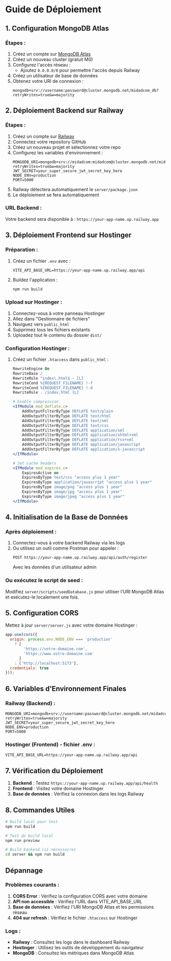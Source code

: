 # Guide de Déploiement

## 1. Configuration MongoDB Atlas

### Étapes :
1. Créez un compte sur [MongoDB Atlas](https://www.mongodb.com/atlas)
2. Créez un nouveau cluster (gratuit M0)
3. Configurez l'accès réseau :
   - Ajoutez `0.0.0.0/0` pour permettre l'accès depuis Railway
4. Créez un utilisateur de base de données
5. Obtenez votre URI de connexion :
   ```
   mongodb+srv://username:password@cluster.mongodb.net/midadcom_db?retryWrites=true&w=majority
   ```

## 2. Déploiement Backend sur Railway

### Étapes :
1. Créez un compte sur [Railway](https://railway.app)
2. Connectez votre repository GitHub
3. Créez un nouveau projet et sélectionnez votre repo
4. Configurez les variables d'environnement :
   ```
   MONGODB_URI=mongodb+srv://midadcom:midadcom@cluster.mongodb.net/midadcom_db?retryWrites=true&w=majority
   JWT_SECRET=your_super_secure_jwt_secret_key_here
   NODE_ENV=production
   PORT=5000
   ```
5. Railway détectera automatiquement le `server/package.json`
6. Le déploiement se fera automatiquement

### URL Backend :
Votre backend sera disponible à : `https://your-app-name.up.railway.app`

## 3. Déploiement Frontend sur Hostinger

### Préparation :
1. Créez un fichier `.env` avec :
   ```
   VITE_API_BASE_URL=https://your-app-name.up.railway.app/api
   ```

2. Buildez l'application :
   ```bash
   npm run build
   ```

### Upload sur Hostinger :
1. Connectez-vous à votre panneau Hostinger
2. Allez dans "Gestionnaire de fichiers"
3. Naviguez vers `public_html`
4. Supprimez tous les fichiers existants
5. Uploadez tout le contenu du dossier `dist/`

### Configuration Hostinger :
1. Créez un fichier `.htaccess` dans `public_html` :
   ```apache
   RewriteEngine On
   RewriteBase /
   RewriteRule ^index\.html$ - [L]
   RewriteCond %{REQUEST_FILENAME} !-f
   RewriteCond %{REQUEST_FILENAME} !-d
   RewriteRule . /index.html [L]
   
   # Enable compression
   <IfModule mod_deflate.c>
       AddOutputFilterByType DEFLATE text/plain
       AddOutputFilterByType DEFLATE text/html
       AddOutputFilterByType DEFLATE text/xml
       AddOutputFilterByType DEFLATE text/css
       AddOutputFilterByType DEFLATE application/xml
       AddOutputFilterByType DEFLATE application/xhtml+xml
       AddOutputFilterByType DEFLATE application/rss+xml
       AddOutputFilterByType DEFLATE application/javascript
       AddOutputFilterByType DEFLATE application/x-javascript
   </IfModule>
   
   # Set cache headers
   <IfModule mod_expires.c>
       ExpiresActive on
       ExpiresByType text/css "access plus 1 year"
       ExpiresByType application/javascript "access plus 1 year"
       ExpiresByType image/png "access plus 1 year"
       ExpiresByType image/jpg "access plus 1 year"
       ExpiresByType image/jpeg "access plus 1 year"
   </IfModule>
   ```

## 4. Initialisation de la Base de Données

### Après déploiement :
1. Connectez-vous à votre backend Railway via les logs
2. Ou utilisez un outil comme Postman pour appeler :
   ```
   POST https://your-app-name.up.railway.app/api/auth/register
   ```
   Avec les données d'un utilisateur admin

### Ou exécutez le script de seed :
Modifiez `server/scripts/seedDatabase.js` pour utiliser l'URI MongoDB Atlas et exécutez-le localement une fois.

## 5. Configuration CORS

Mettez à jour `server/server.js` avec votre domaine Hostinger :
```javascript
app.use(cors({
  origin: process.env.NODE_ENV === 'production' 
    ? [
        'https://votre-domaine.com',
        'https://www.votre-domaine.com'
      ]
    : ['http://localhost:5173'],
  credentials: true
}));
```

## 6. Variables d'Environnement Finales

### Railway (Backend) :
```
MONGODB_URI=mongodb+srv://username:password@cluster.mongodb.net/midadcom_db?retryWrites=true&w=majority
JWT_SECRET=your_super_secure_jwt_secret_key_here
NODE_ENV=production
PORT=5000
```

### Hostinger (Frontend) - fichier .env :
```
VITE_API_BASE_URL=https://your-app-name.up.railway.app/api
```

## 7. Vérification du Déploiement

1. **Backend** : Testez `https://your-app-name.up.railway.app/api/health`
2. **Frontend** : Visitez votre domaine Hostinger
3. **Base de données** : Vérifiez la connexion dans les logs Railway

## 8. Commandes Utiles

```bash
# Build local pour test
npm run build

# Test du build local
npm run preview

# Build backend (si nécessaire)
cd server && npm run build
```

## Dépannage

### Problèmes courants :
1. **CORS Error** : Vérifiez la configuration CORS avec votre domaine
2. **API non accessible** : Vérifiez l'URL dans VITE_API_BASE_URL
3. **Base de données** : Vérifiez l'URI MongoDB Atlas et les permissions réseau
4. **404 sur refresh** : Vérifiez le fichier `.htaccess` sur Hostinger

### Logs :
- **Railway** : Consultez les logs dans le dashboard Railway
- **Hostinger** : Utilisez les outils de développement du navigateur
- **MongoDB** : Consultez les métriques dans MongoDB Atlas